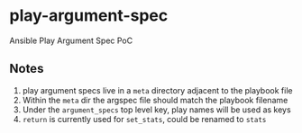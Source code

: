 # play-argument-spec
Ansible Play Argument Spec PoC

## Notes

1. play argument specs live in a `meta` directory adjacent to the playbook file
1. Within the `meta` dir the argspec file should match the playbook filename
1. Under the `argument_specs` top level key, play names will be used as keys
1. `return` is currently used for `set_stats`, could be renamed to `stats`
